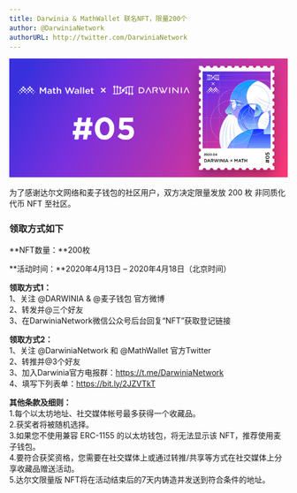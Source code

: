 ```yaml
---
title: Darwinia & MathWallet 联名NFT，限量200个
author: @DarwiniaNetwork
authorURL: http://twitter.com/DarwiniaNetwork
---
```


![](assets/2020-04-14-math-nft.png)

为了感谢达尔文网络和麦子钱包的社区用户，双方决定限量发放 200 枚 非同质化代币 NFT 至社区。

<!--truncate-->

### 领取方式如下

**NFT数量：**200枚  

**活动时间：**2020年4月13日 – 2020年4月18日（北京时间）  

**领取方式1：**  
1、关注 @DARWINIA & @麦子钱包 官方微博  
2、转发并@三个好友  
3、在DarwiniaNetwork微信公众号后台回复“NFT”获取登记链接  

**领取方式2：**  
1、关注 @DarwiniaNetwork 和 @MathWallet 官方Twitter  
2、转推并@3个好友  
3、加入Darwinia官方电报群：https://t.me/DarwiniaNetwork  
4、填写下列表单：https://bit.ly/2JZVTkT  

**其他条款及细则：**  
1.每个以太坊地址、社交媒体帐号最多获得一个收藏品。  
2.获奖者将被随机选择。  
3.如果您不使用兼容 ERC-1155 的以太坊钱包，将无法显示该 NFT，推荐使用麦子钱包。  
4.要符合获奖资格，您需要在社交媒体上或通过转推/共享等方式在社交媒体上分享收藏品赠送活动。  
5.达尔文限量版 NFT将在活动结束后的7天内铸造并发送到符合条件的地址。  